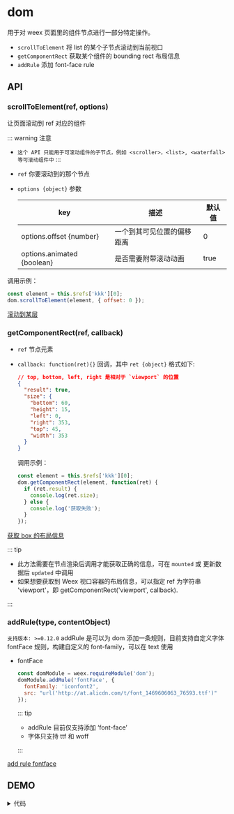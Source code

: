 # dom

用于对 weex 页面里的组件节点进行一部分特定操作。

- `scrollToElement`
  将 list 的某个子节点滚动到当前视口
- `getComponentRect`
  获取某个组件的 bounding rect 布局信息
- `addRule`
  添加 font-face rule

## API

### scrollToElement(ref, options)

让页面滚动到 ref 对应的组件

::: warning 注意

- `这个 API 只能用于可滚动组件的子节点，例如 <scroller>，<list>, <waterfall> 等可滚动组件中`
  :::

* `ref`
  你要滚动到的那个节点

- `options {object}`
  参数

  | key                        | 描述                       | 默认值 |
  | -------------------------- | -------------------------- | ------ |
  | options.offset {number}    | 一个到其可见位置的偏移距离 | 0      |
  | options.animated {boolean} | 是否需要附带滚动动画       | true   |

调用示例：

```javascript
const element = this.$refs['kkk'][0];
dom.scrollToElement(element, { offset: 0 });
```

[滚动到某层](http://dotwe.org/vue/56e0d256cbb26facd958dbd6424f42b2)

### getComponentRect(ref, callback)

- `ref`
  节点元素
- `callback: function(ret){}`
  回调，其中 `ret {object}` 格式如下:

  ```json
  // top, bottom, left, right 是相对于 `viewport` 的位置
  {
    "result": true,
    "size": {
      "bottom": 60,
      "height": 15,
      "left": 0,
      "right": 353,
      "top": 45,
      "width": 353
    }
  }
  ```

  调用示例：

  ```javascript
  const element = this.$refs['kkk'][0];
  dom.getComponentRect(element, function(ret) {
    if (ret.result) {
      console.log(ret.size);
    } else {
      console.log('获取失败');
    }
  });
  ```

[获取 box 的布局信息](http://dotwe.org/vue/96b4a0f35da552d2dfea3579d11120e4)

::: tip

- 此方法需要在节点渲染后调用才能获取正确的信息，可在 `mounted` 或 更新数据后 `updated` 中调用
- 如果想要获取到 Weex 视口容器的布局信息，可以指定 ref 为字符串 'viewport'，即 getComponentRect('viewport', callback).

:::

### addRule(type, contentObject)

`支持版本: >=0.12.0`
addRule 是可以为 dom 添加一条规则，目前支持自定义字体 fontFace 规则，构建自定义的 font-family，可以在 text 使用

- fontFace

  ```javascript
  const domModule = weex.requireModule('dom');
  domModule.addRule('fontFace', {
    fontFamily: 'iconfont2',
    src: "url('http://at.alicdn.com/t/font_1469606063_76593.ttf')"
  });
  ```

  ::: tip

  - addRule 目前仅支持添加 ‘font-face’
  - 字体只支持 ttf 和 woff

  :::

[add rule fontface](http://dotwe.org/vue/95b2c6716f37066d5f44c5c75c979394)

## DEMO

[<IPhoneImg imgSrc="https://img.alicdn.com/tfs/TB1hVg_n8LoK1RjSZFuXXXn0XXa-262-433.png" />](http://dotwe.org/vue/d8459936b12ed070ccf6bf5b953aa344)

<!-- [![](https://img.alicdn.com/tfs/TB1hVg_n8LoK1RjSZFuXXXn0XXa-262-433.png)](http://dotwe.org/vue/d8459936b12ed070ccf6bf5b953aa344) -->

<details>
  <summary>代码</summary>

```vue
  <template>
    <div class="root">
      <list class="list">
        <cell v-for="item in items" v-bind:key="item.title">
          <div :ref="`widget${item.title}`" class="widget">
            <text>widget{{item.title}}</text>
            <text>iconfont{{item.title}}</text>
            <text :style="{fontFamily:`iconfont${item.title}`, fontSize: '50px'}">&#xe748;</text>
          </div>
        </cell>
      </list>
      <div class="btn-holder">
        <text class="btn" @click="getComponentRect">getComponentRect of 10</text>
        <text class="btn" @click="scrollToElement">scroll to 10</text>
        <text class="btn" @click="addRule">addRule</text>
      </div>
      <div class="message">
        <text>{{message}}</text>
      </div>
    </div>
  </template>

  <script>
const dom = weex.requireModule('dom');
const modal = weex.requireModule('modal');

export default {
  data() {
    return {
      targetIndex: 10,
      items: [],
      trigger: '',
      message: ''
    };
  },
  created() {
    const targetIndex = this.targetIndex;
    const items = [];
    for (let i = 0; i < 30; i++) {
      items.push({
        title: i,
        desc: i === targetIndex ? '&#xe748;' : ''
      });
    }
    this.items = items;
  },
  methods: {
    getStyle(i) {
      return {};
    },
    addRule() {
      const targetIndex = this.targetIndex;
      modal.toast({
        message: `addRule to iconfont${targetIndex}`
      });
      this.scrollToElement();
      dom.addRule('fontFace', {
        fontFamily: `iconfont${targetIndex}`,
        src: "url('http://at.alicdn.com/t/font_zn5b3jswpofuhaor.ttf')"
      });
    },
    scrollToElement() {
      const element = this.$refs[`widget${this.targetIndex}`][0];
      dom.scrollToElement(element);
    },
    getComponentRect() {
      const element = this.$refs[`widget${this.targetIndex}`][0];
      dom.getComponentRect(element, data => {
        this.message = JSON.stringify(data);
      });
    }
  }
};
</script>


  <style scoped>
.root {
  width: 700px;
  margin-left: 25px;
}
.list {
  height: 600px;
  width: 700px;
}
.widget {
  height: 150px;
  width: 700px;
  border-width: 1px;
}
.btn-holder {
  flex-direction: row;
  margin-top: 10px;
}
.btn {
  padding-left: 10px;
  padding-right: 10px;
  padding-top: 10px;
  padding-bottom: 10px;
  background-color: #00b4ff;
  margin-right: 10px;
  color: #fff;
}
.message {
  margin-top: 10px;
  border-width: 1px;
  height: 300px;
  width: 700px;
}
</style>
```

</details>
